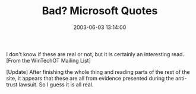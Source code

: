 ﻿---
layout: post
title: "Bad? Microsoft Quotes"
comments: false
date: 2003-06-03 13:14:00
categories:
 - Technology
subtext-id: 5a2e5910-5aed-40cd-a3fb-88a9539520a8
alias: /blog/Bad-Microsoft-Quotes.aspx
---


I don't know if these are real or not, but it is certainly an interesting read. [From the WinTechOT Mailing List]

[Update] After finishing the whole thing and reading parts of the rest of the site, it appears that these are all from evidence presented during the anti-trust lawsuit. So I guess it is all real.
